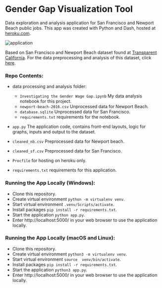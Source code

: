 # Gender Gap Visualization Tool

Data exploration and analysis application for San Francisco and Newport Beach public jobs. This app was created with Python and Dash, hosted at [heroku.com](https://gendergapvisualization.herokuapp.com).

![application](https://raw.githubusercontent.com/sengkchu/gendergapvisualization/master/app_preview.png)

Based on San Francisco and Newport Beach dataset found at [Transparent California](https://transparentcalifornia.com/).
For the data preprocessing and analysis of this dataset, click [here](https://codingdisciple.com/sf-gender-gap.html).

### Repo Contents:

+ data processing and analysis folder:
	+ `Investigating the Gender Wage Gap.ipynb` My data analysis notebook for this project.
	+ `newport-beach-2016.csv` Unprocessed data for Newport Beach.
	+ `database.sqlite` Unprocessed data for San Francisco.
	+ `requirements.txt` requirements for the notebook.
	
	
+ `app.py` 	The application code, contains front-end layouts, logic for graphs, inputs and output to the dataset.
+ `cleaned_nb.csv` Preprocessed data for Newport beach.
+ `cleaned_sf.csv` Preprocessed data for San Francisco.
+ `Procfile` for hosting on heroku only.
+ `requirements.txt` requirements for this application.

### Running the App Locally (Windows):

+ Clone this repository.
+ Create virtual environment `python -m virtualenv venv`.
+ Start virtual environment `.venv/Scripts/activate`. 
+ Install packages `pip install -r requirements.txt`.
+ Start the application `python app.py`.
+ Enter http://localhost:5000/ in your web browser to use the application locally.

### Running the App Locally (macOS and Linux):

+ Clone this repository.
+ Create virtual environment `python3 -m virtualenv venv`.
+ Start virtual environment `source  venv/bin/activate`. 
+ Install packages `pip install -r requirements.txt`.
+ Start the application `python3 app.py`.
+ Enter http://localhost:5000/ in your web browser to use the application locally.

